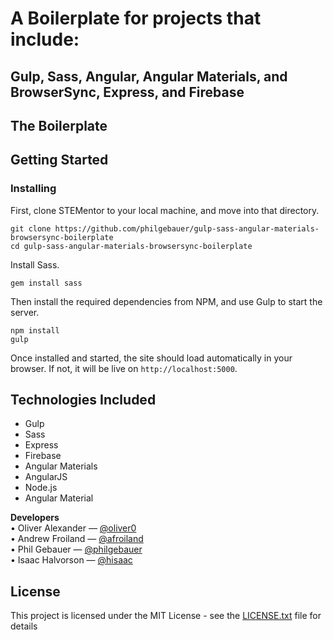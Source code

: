 # A Boilerplate for projects that include:
## Gulp, Sass, Angular, Angular Materials, and BrowserSync, Express, and Firebase



## The Boilerplate


## Getting Started
### Installing

First, clone STEMentor to your local machine, and move into that directory.

```shell
git clone https://github.com/philgebauer/gulp-sass-angular-materials-browsersync-boilerplate
cd gulp-sass-angular-materials-browsersync-boilerplate
```

Install Sass.

```shell
gem install sass
```

Then install the required dependencies from NPM, and use Gulp to start the server.

```shell
npm install
gulp
```

Once installed and started, the site should load automatically in your browser. If not, it will be live on `http://localhost:5000`.

## Technologies Included

- Gulp
- Sass
- Express
- Firebase
- Angular Materials
- AngularJS
- Node.js
- Angular Material


**Developers**  
• Oliver Alexander — [@oliver0](http://github.com/oliver0)  
• Andrew Froiland — [@afroiland](http://github.com/afroiland)  
• Phil Gebauer — [@philgebauer](http://github.com/philgebauer)  
• Isaac Halvorson — [@hisaac](http://github.com/hisaac)  

## License

This project is licensed under the MIT License - see the [LICENSE.txt](https://github.com/STEMentor/stementor/blob/master/LICENSE.txt) file for details
